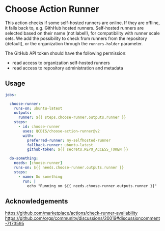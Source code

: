 # Choose Action Runner

This action checks if some self-hosted runners are online. If they are offline, it falls back to, e.g. GithHub hosted runners. 
Self-hosted runners are selected based on their name (not label!), for compatibility with runner scale sets.
We add the possibility to check from runners from the repository (default), or the organization through the `runners-holder` parameter.

The GitHub API token should have the following permission:
  - read access to organization self-hosted runners
  - read access to repository administration and metadata

## Usage

```yaml
jobs:

  choose-runner:
    runs-on: ubuntu-latest
    outputs:
      runner: ${{ steps.choose-runner.outputs.runner }}
    steps:
      - id: choose-runner
        uses: QCDIS/choose-action-runner@v2
        with:
          preferred-runner: my-selfhosted-runner
          fallback-runner: ubuntu-latest
          github-token: ${{ secrets.REPO_ACCESS_TOKEN }}

  do-something:
    needs: [choose-runner]
    runs-on: ${{ needs.choose-runner.outputs.runner }}
    steps:
      - name: Do something
        run: |
          echo "Running on ${{ needs.choose-runner.outputs.runner }}"
```

## Acknowledgements

https://github.com/marketplace/actions/check-runner-availability
https://github.com/orgs/community/discussions/20019#discussioncomment-7173595
